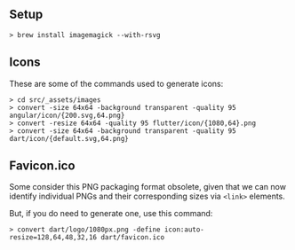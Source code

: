 ## Setup

```console
> brew install imagemagick --with-rsvg
```

## Icons

These are some of the commands used to generate icons:

```console
> cd src/_assets/images
> convert -size 64x64 -background transparent -quality 95 angular/icon/{200.svg,64.png}
> convert -resize 64x64 -quality 95 flutter/icon/{1080,64}.png
> convert -size 64x64 -background transparent -quality 95 dart/icon/{default.svg,64.png}
```

## Favicon.ico

Some consider this PNG packaging format obsolete, given that we can now identify
individual PNGs and their corresponding sizes via `<link>` elements.

But, if you do need to generate one, use this command:

```console
> convert dart/logo/1080px.png -define icon:auto-resize=128,64,48,32,16 dart/favicon.ico
```
